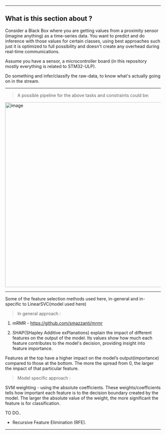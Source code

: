 ----------------------------
What is this section about ?
---------------------------

Consider a Black Box where you are getting values from a proximity sensor (imagine anything) as a time-series data. You want to predict and do inference with those values for certain classes, using best approaches such just it is optimized to full possibility and doesn't create any overhead during real-time communications.

Assume you have a sensor, a microcontroller board (in this repository mostly everything is related to STM32-ULP).

Do something and infer/classify the raw-data, to know what's actually going on in the stream.

---------------------------

> A possible pipeline for the above tasks and constraints could be:

<img width="600" alt="image" src="https://github.com/user-attachments/assets/99dabd7f-db1e-4a56-957b-356ae59fc311">


---------------------------

Some of the feature selection methods used here, in-general and in-specific to LinearSVC(model used here)

> In general approach :

1. mRMR - https://github.com/smazzanti/mrmr

2. SHAP(SHapley Additive exPlanations) explain the impact of different features on the output of the model. Its values show how much each 
feature contributes to the model's decision, providing insight into feature importance.

Features at the top have a higher impact on the model’s output(importance) compared to those at the bottom. The more the spread from 0, 
the larger the impact of that particular feature.

> Model specific approach :

SVM weighting - using the absolute coefficients. These weights/coefficients tells how important each feature is to the decision boundary 
created by the model. The larger the absolute value of the weight, the more significant the feature is for classification.

TO DO..

- Recursive Feature Elimination (RFE).

---------------------------
